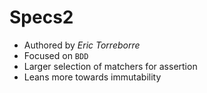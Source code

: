 # Specs2

- Authored by *Eric Torreborre*
- Focused on `BDD`
- Larger selection of matchers for assertion
- Leans more towards immutability